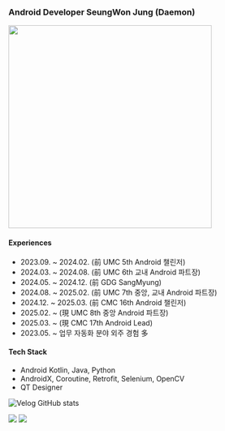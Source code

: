 <h3 align="left">Android Developer SeungWon Jung (Daemon)</h3>

<img src="https://github-readme-stats.vercel.app/api?username=tristanjung1006&theme=shadow_red&show_icons=true" style="border-radius: 0; width: 400px; height: auto;">

 <h4>Experiences</h4>
 <ul>
 <li>2023.09. ~ 2024.02. (前 UMC 5th Android 챌린저)</li>
 <li>2024.03. ~ 2024.08. (前 UMC 6th 교내 Android 파트장)</li>
 <li>2024.05. ~ 2024.12. (前 GDG SangMyung)</li>
 <li>2024.08. ~ 2025.02. (前 UMC 7th 중앙, 교내 Android 파트장)</li>
 <li>2024.12. ~ 2025.03. (前 CMC 16th Android 챌린저)</li>
 <li>2025.02. ~ (現 UMC 8th 중앙 Android 파트장)</li>
 <li>2025.03. ~ (現 CMC 17th Android Lead)</li>
 <li>2023.05. ~ 업무 자동화 분야 외주 경험 多</li>
 </ul>

 <h4>Tech Stack</h4>
 <ul>
 <li>Android Kotlin, Java, Python</li>
 <li>AndroidX, Coroutine, Retrofit, Selenium, OpenCV</li>
 <li>QT Designer</li>
 </ul>

 ![Velog GitHub stats](https://velog-github-badge.vercel.app/badge/tristanjung1006?theme=dark&posts=3)

<div align="left">
  <img src="https://img.shields.io/badge/jjjssswww1006@gmail.com-ME-d14836?style=for-the-badge&logo=gmail&link=mailto:jjjssswww1006@gmail.com"/>
  <a href="https://www.reddit.com/user/2000years_later/?utm_source=share&utm_medium=web3x&utm_name=web3xcss&utm_term=1&utm_content=share_button">
    <img src="https://img.shields.io/badge/-Reddit-FF4500?style=for-the-badge&logo=reddit&logoColor=white"/>
  </a>
</div>
